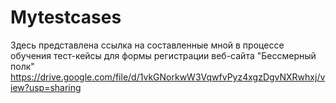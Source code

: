 # Mytestcases
Здесь представлена ссылка на составленные мной в процессе обучения тест-кейсы для формы регистрации веб-сайта "Бессмерный полк"
https://drive.google.com/file/d/1vkGNorkwW3VqwfvPyz4xgzDgvNXRwhxj/view?usp=sharing
